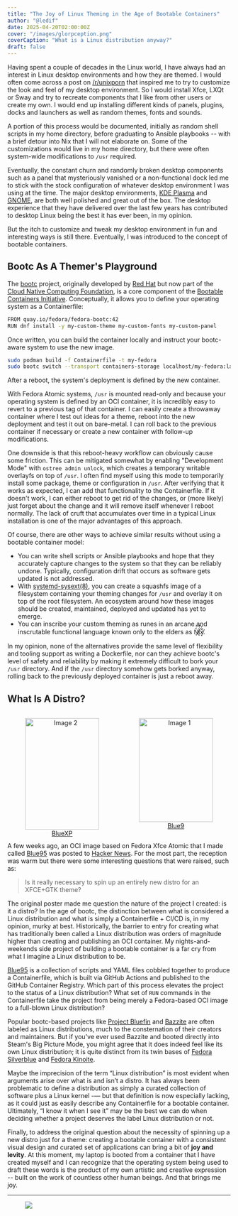 ```yaml
---
title: "The Joy of Linux Theming in the Age of Bootable Containers"
author: "@ledif"
date: 2025-04-20T02:00:00Z
cover: "/images/glorpception.png"
coverCaption: "What is a Linux distribution anyway?"
draft: false
---
```


Having spent a couple of decades in the Linux world, I have always had an interest in Linux desktop environments and how they are themed.
I would often come across a post on [/r/unixporn](https://reddit.com/r/unixporn) that inspired me to try to customize the look and feel of my desktop environment. So I would install Xfce, LXQt or Sway and try to recreate components that I like from other users or create my own. I would end up installing different kinds of panels, plugins, docks and launchers as well as random themes, fonts and sounds.

A portion of this process would be documented, initially as random shell scripts in my home directory, before graduating to Ansible playbooks -- with a brief detour into Nix that I will not elaborate on. Some of the customizations would live in my home directory, but there were often system-wide modifications to `/usr` required.

Eventually, the constant churn and randomly broken desktop components such as a panel that mysteriously vanished or a non-functional dock led me to stick with the stock configuration of whatever desktop environment I was using at the time.
The major desktop environments, [KDE Plasma](https://kde.org) and [GNOME](https://www.gnome.org), are both well polished and great out of the box. The desktop experience that they have delivered over the last few years has contributed to desktop Linux being the best it has ever been, in my opinion.

But the itch to customize and tweak my desktop environment in fun and interesting ways is still there. Eventually, I was introduced to the concept of bootable containers.

## Bootc As A Themer's Playground

The [bootc](https://github.com/bootc-dev/bootc) project, originally developed by [Red Hat](https://www.redhat.com) but now part of the [Cloud Native Computing Foundation](https://www.cncf.io/), is a core component of the [Bootable Containers Initiative](https://containers.github.io/bootable/). Conceptually, it allows you to define your operating system as a Containerfile:

```bash
FROM quay.io/fedora/fedora-bootc:42
RUN dnf install -y my-custom-theme my-custom-fonts my-custom-panel
```


Once written, you can build the container locally and instruct your bootc-aware system to use the new image.


```bash
sudo podman build -f Containerfile -t my-fedora
sudo bootc switch --transport containers-storage localhost/my-fedora:latest

```

After a reboot, the system's deployment is defined by the new container.

With Fedora Atomic systems, `/usr` is mounted read-only and because your operating system is defined by an OCI container, it is incredibly easy to revert to a previous tag of that container. I can easily create a throwaway container where I test out ideas for a theme, reboot into the new deployment and test it out on bare-metal. I can roll back to the previous container if necessary or create a new container with follow-up modifications.

One downside is that this reboot-heavy workflow can obviously cause some friction. This can be mitigated somewhat by enabling "Development Mode" with `ostree admin unlock`, which creates a temporary writable overlayfs on top of `/usr`. I often find myself using this mode to temporarily install some package, theme or configuration in `/usr`. After verifying that it works as expected, I can add that functionality to the Containerfile. If it doesn't work, I can either reboot to get rid of the changes, or (more likely) just forget about the change and it will remove itself whenever I reboot normally. The lack of cruft that accumulates over time in a typical Linux installation is one of the major advantages of this approach.

Of course, there are other ways to achieve similar results without using a bootable container model:
- You can write shell scripts or Ansible playbooks and hope that they accurately capture changes to the system so that they can be reliably undone. Typically, configuration drift that occurs as software gets updated is not addressed.
- With [systemd-sysext(8)](https://www.freedesktop.org/software/systemd/man/latest/systemd-sysext.html), you can create a squashfs image of a filesystem containing your theming changes for `/usr` and overlay it on top of the root filesystem. An ecosystem around how these images should be created, maintained, deployed and updated has yet to emerge.
- You can inscribe your custom theming as runes in an arcane and inscrutable functional language known only to the elders as N̸̘̏͑̕͝į̸̈́̂x̸͙̑̅̒.

In my opinion, none of the alternatives provide the same level of flexibility and tooling support as writing a Dockerfile, nor can they achieve bootc's level of safety and reliability by making it extremely difficult to bork your `/usr` directory. And if the `/usr` directory somehow gets borked anyway, rolling back to the previously deployed container is just a reboot away.

## What Is A Distro?

<div style="display: flex; justify-content: space-between; gap: 10px; text-align: center;">
  <figure style="width: 48%;">
    <a href="/images/bluexp.png"><img src="/images/bluexp.png" alt="Image 2" style="width: 100%; object-fit: cover;"></a>
    <figcaption><a href="https://github.com/winblues/bluexp">BlueXP</a></figcaption>
  </figure>
  <figure style="width: 48%;">
    <a href="/images/blue9.png"><img src="/images/blue9.png" alt="Image 1" style="width: 100%; height: 234px; object-fit: cover;"></a>
    <figcaption><a href="https://github.com/winblues/blue9">Blue9</a></figcaption>
  </figure>
</div>

A few weeks ago, an OCI image based on Fedora Xfce Atomic that I made called [Blue95](https://github.com/winblues/blue95) was posted to [Hacker News](https://news.ycombinator.com/item?id=43524937). For the most part, the reception was warm but there were some interesting questions that were raised, such as:

> Is it really necessary to spin up an entirely new distro for an XFCE+GTK theme?


The original poster made me question the nature of the project I created: is it a distro? In the age of bootc, the distinction between what is considered a Linux distribution and what is simply a Containerfile + CI/CD is, in my opinion, murky at best. Historically, the barrier to entry for creating what has traditionally been called a Linux distribution was orders of magnitude higher than creating and publishing an OCI container. My nights-and-weekends side project of building a bootable container is a far cry from what I imagine a Linux distribution to be.



[Blue95](https://blues.win/95) is a collection of scripts and YAML files cobbled together to produce a Containerfile, which is built via GitHub Actions and published to the GitHub Container Registry. Which part of this process elevates the project to the status of a Linux distribution? What set of `RUN` commands in the Containerfile take the project from being merely a Fedora-based OCI image to a full-blown Linux distribution?

Popular bootc-based projects like [Project Bluefin](https://projectbluefin.io) and [Bazzite](https://bazzite.gg) are often labeled as Linux distributions, much to the consternation of their creators and maintainers. But if you've ever used Bazzite and booted directly into Steam's Big Picture Mode, you might agree that it does indeed feel like its own Linux distribution; it is quite distinct from its twin bases of [Fedora Silverblue](https://fedoraproject.org/atomic-desktops/silverblue/) and [Fedora Kinoite](https://fedoraproject.org/atomic-desktops/kinoite/).


Maybe the imprecision of the term “Linux distribution” is most evident when arguments arise over what is and isn’t a distro. It has always been problematic to define a distribution as simply a curated collection of software plus a Linux kernel -— but that definition is now especially lacking, as it could just as easily describe any Containerfile for a bootable container. Ultimately, “I know it when I see it” may be the best we can do when deciding whether a project deserves the label Linux distribution or not.

Finally, to address the original question about the necessity of spinning up a new distro just for a theme: creating a bootable container with a consistent visual design and curated set of applications can bring a bit of **joy and levity**. At this moment, my laptop is booted from a container that I have created myself and I can recognize that the operating system being used to draft these words is the product of my own artistic and creative expression -- built on the work of countless other human beings. And that brings me joy.

---

<figure>
<a href="/images/ty4reading.png"><img src="/images/ty4reading.png" /></a>
</figure>
